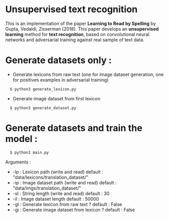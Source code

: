 # Unsupervised text recognition
This is an implementation of the paper **Learning to Read by Spelling**  by Gupta, Vedaldi, Zisserman (2018).
This paper develops an **unsupervised learning** method for **text recognition**, 
based on convolutional neural networks and adversarial training against real sample of text data.

# Generate datasets only : 

- Generate lexicons from raw text (one for image dataset generation,
one for positives examples in adversarial training) 
```
  $ python3 generate_lexicon.py 
```

- Generate image dataset from first lexicon
```
  $ python3 generate_dataset.py 
```

# Generate datasets and train the model :
```
  $ python3 main.py 
```

Arguments : 
 - -lp : Lexicon path (write and read) default : "data/lexicons/translation_dataset/"
 - -ip : Image dataset path (write and read) default : "data/imgs/translation_dataset/"
 - -sl : String length (write and read) default : 30
 - -il : Image dataset length default : 50000
 - -gl : Generate lexicon from raw text ? default : False
 - -gi : Generate image dataset from lexicon ? default : False

